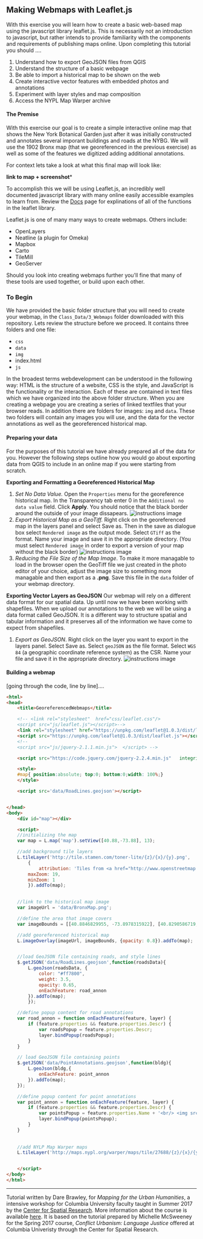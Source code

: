 ## Making Webmaps with Leaflet.js

With this exercise you will learn how to create a basic web-based map using the javascript library leaflet.js. This is necessarily not an introduction to javascript, but rather intends to provide familiarity with the components and requirements of publishing maps online. Upon completing this tutorial you should ....

1. Understand how to export GeoJSON files from QGIS
2. Understand the structure of a basic webpage
3. Be able to import a historical map to be shown on the web
4. Create interactive vector features with embedded photos and annotations
5. Experiment with layer styles and map composition
6. Access the NYPL Map Warper archive  

#### The Premise

With this exercise our goal is to create a simple interactive online map that shows the New York Botanical Garden just after it was initially constructed and annotates several imporant buildings and roads at the NYBG. We will use the 1902 Bronx map (that we georeferenced in the previous exercise) as well as some of the features we digitized adding additional annotations. 

For context lets take a look at what this final map will look like: 

******link to map + screenshot*******

To accomplish this we will be using Leaflet.js, an incredibly well documented javascript library with many online easily accessible examples to learn from. Review the [Docs](http://leafletjs.com/reference-1.0.3.html) page for explinations of all of the functions in the leaflet library. 

Leaflet.js is one of many many ways to create webmaps. Others include: 
* OpenLayers
* Neatline (a plugin for Omeka) 
* Mapbox
* Carto
* TileMill
* GeoServer

Should you look into creating webmaps further you'll fine that many of these tools are used together, or build upon each other. 

### To Begin

We have provided the basic folder structure that you will need to create your webmap, in the `Class_Data/3_Webmaps` folder downloaded with this repository. Lets review the structure before we proceed. It contains three folders and one file: 

* `css`
* `data`
* `img`
* index.html
* `js`


In the broadest terms webdevelopment can be understood in the following way: HTML is the structure of a website, CSS is the style, and JavaScript is the functionality or the interaction. Each of these are contained in text files which we have organized into the above folder structure. When you are creating a webpage you are creating a series of linked textfiles that your browser reads. In addition there are folders for images: `img` and `data`. These two folders will contain any images you will use, and the data for the vector annotations as well as the georeferenced historical map. 

#### Preparing your data
For the purposes of this tutorial we have already prepared all of the data for you. However the following steps outline how you would go about exporting data from QGIS to include in an online map if you were starting from scratch. 

**Exporting and Formatting a Georeferenced Historical Map**
1. *Set No Data Value.* Open the `Properties` menu for the georeference historical map. In the Transparency tab enter 0 in the `Additional no data value` field. Click **Apply**. You should notice that the black border around the outside of your image dissapears. 
![instructions image](https://github.com/CenterForSpatialResearch/MappingForTheUrbanHumanities_2017/blob/master/Tutorials/Images/Webmaps/01_NoData.png)
2. *Export Historical Map as a GeoTiff.* Right click on the georeferenced map in the layers panel and select Save as. Then in the save as dialogue box select `Rendered image` as the output mode. Select `GTiff` as the format. Name  your image and save it in the appropriate directory. (You must select `Rendered image` in order to export a version of your map without the black border)
![instructions image](https://github.com/CenterForSpatialResearch/MappingForTheUrbanHumanities_2017/blob/master/Tutorials/Images/Webmaps/01_MapExport.png)
3. *Reducing the File Size of the Map Image*. To make it more managable to load in the browser open the GeoTiff file we just created in the photo editor of your choice, adjust the image size to something more managable and then export as a **.png**. Save this file in the `data` folder of your webmap directory. 

**Exporting Vector Layers as GeoJSON**
Our webmap will rely on a different data format for our spatial data. Up until now we have been working with shapefiles. When we upload our annotations to the web we will be using a data format called GeoJSON. It is a different way to structure spatial and tabular information and it preserves all of the information we have come to expect from shapefiles. 

1. *Export as GeoJSON*. Right click on the layer you want to export in the layers panel. Select Save as. Select `geoJSON` as the file format. Select `WGS 84` (a geographic coordinate reference system) as the CSR. Name  your file and save it in the appropriate directory.
![instructions image](https://github.com/CenterForSpatialResearch/MappingForTheUrbanHumanities_2017/blob/master/Tutorials/Images/Webmaps/03_ExportGeoJSON.png)

#### Building a webmap

[going through the code, line by line]....



```html
<html>
<head>
	<title>GeoreferencedWebmaps</title>

	<!-- <link rel="stylesheet"  href="css/leaflet.css"/> 
	<script src="js/leaflet.js"></script>-->
	<link rel="stylesheet" href="https://unpkg.com/leaflet@1.0.3/dist/leaflet.css" />
	<script src="https://unpkg.com/leaflet@1.0.3/dist/leaflet.js"></script>
	<!-- 
	<script src="js/jquery-2.1.1.min.js">  </script> -->

	<script src="https://code.jquery.com/jquery-2.2.4.min.js"   integrity="sha256-BbhdlvQf/xTY9gja0Dq3HiwQF8LaCRTXxZKRutelT44="   crossorigin="anonymous"></script>

	<style>
	#map{ position:absolute; top:0; bottom:0;width: 100%;}
	</style>

	<script src='data/RoadLines.geojson'></script>


</head>
<body>
	<div id="map"></div>

	<script>
	//initializing the map
	var map = L.map('map').setView([40.88,-73.88], 13);

	//add background tile layers
	L.tileLayer('http://tile.stamen.com/toner-lite/{z}/{x}/{y}.png',
		{
			attribution: 'Tiles from <a href="http://www.openstreetmap.org/">OSM by Stamen Design</a>',
		maxZoom: 19,
		minZoom: 1
		}).addTo(map);

	
	//link to the historical map image 
	var imageUrl = 'data/BronxMap.png';

	//define the area that image covers
	var imageBounds = [[40.8846829955, -73.8978315922], [40.8290586719, -73.8201512858]]; 

	//add georeferenced historical map
	L.imageOverlay(imageUrl, imageBounds, {opacity: 0.8}).addTo(map);


	//load GeoJSON file containing roads, and style lines
  	$.getJSON('data/RoadLines.geojson',function(roadsData){
	    L.geoJson(roadsData, {
	    	color: "#ff7800",
	    	weight: 3.5,
	    	opacity: 0.65,
	    	onEachFeature: road_annon
	    }).addTo(map);
	    });  

  	//define popup content for road annotations
  	var road_annon = function onEachFeature(feature, layer) {
	    if (feature.properties && feature.properties.Descr) {
	    	var roadsPopup = feature.properties.Descr;
	        layer.bindPopup(roadsPopup);
	    }
	}

	// load GeoJSON file containing points
	$.getJSON('data/PointAnnotations.geojson',function(bldg){
		L.geoJson(bldg,{
			onEachFeature: point_annon
	    }).addTo(map);
	});

	//define popup content for point annotations
	var point_annon = function onEachFeature(feature, layer) {
	    if (feature.properties && feature.properties.Descr) {
	    	var pointsPopup = feature.properties.Name + '<br/> <img src="'+ feature.properties.ImgURL + '" width ="300px"/> <br/>' + feature.properties.Descr;
	        layer.bindPopup(pointsPopup);
	    }
	}
	
	  
	//add NYLP Map Warper maps
	L.tileLayer('http://maps.nypl.org/warper/maps/tile/27688/{z}/{x}/{y}.png').addTo(map);


	</script>
</body>
</html>
```






______________________________________________________________________________________________________________

Tutorial written by Dare Brawley, for *Mapping for the Urban Humanities*, a intensive workshop for Columbia University faculty taught in Summer 2017 by the [Center for Spatial Research](http://c4sr.columbia.edu). More information about the course is available [here](http://c4sr.columbia.edu/courses/mapping-urban-humanities-summer-bootcamp). It is based on the tutorial prepared by Michelle McSweeney for the Spring 2017 course, *Conflict Urbanism: Language Justice* offered at Columbia Univeristy through the Center for Spatial Research. 